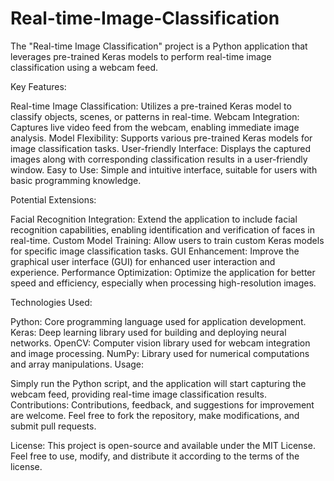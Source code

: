 # Real-time-Image-Classification
 The "Real-time Image Classification" project is a Python application that leverages pre-trained Keras models to perform real-time image classification using a webcam feed. 
 
Key Features:

Real-time Image Classification: Utilizes a pre-trained Keras model to classify objects, scenes, or patterns in real-time.
Webcam Integration: Captures live video feed from the webcam, enabling immediate image analysis.
Model Flexibility: Supports various pre-trained Keras models for image classification tasks.
User-friendly Interface: Displays the captured images along with corresponding classification results in a user-friendly window.
Easy to Use: Simple and intuitive interface, suitable for users with basic programming knowledge.

Potential Extensions:

Facial Recognition Integration: Extend the application to include facial recognition capabilities, enabling identification and verification of faces in real-time.
Custom Model Training: Allow users to train custom Keras models for specific image classification tasks.
GUI Enhancement: Improve the graphical user interface (GUI) for enhanced user interaction and experience.
Performance Optimization: Optimize the application for better speed and efficiency, especially when processing high-resolution images.

Technologies Used:

Python: Core programming language used for application development.
Keras: Deep learning library used for building and deploying neural networks.
OpenCV: Computer vision library used for webcam integration and image processing.
NumPy: Library used for numerical computations and array manipulations.
Usage:

Simply run the Python script, and the application will start capturing the webcam feed, providing real-time image classification results.
Contributions:
Contributions, feedback, and suggestions for improvement are welcome. Feel free to fork the repository, make modifications, and submit pull requests.

License:
This project is open-source and available under the MIT License. Feel free to use, modify, and distribute it according to the terms of the license.

